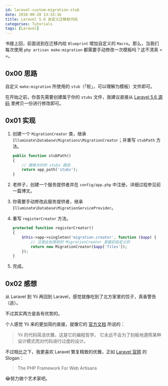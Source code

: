 ```yaml
---
id: laravel-custom-migration-stub
date: 2018-08-28 13:33:16
title: Laravel 5.6 自定义迁移桩代码
categories: Tutorials
tags: [Laravel]
---
```


书接上回，前面说到在迁移内给 `Blueprint` 增加自定义的 `Macro`。那么，当我们每次使用 `php artisan make:migration` 都需要手动修改一次模板吗？这不清真 = =。

## 0x00 思路

自定义 `make:migration` 所使用的 `stub`（「桩」，可以理解为模板）文件即可。

在开始之前，你首先需要创建属于你的 `stubs` 文件，我建议直接从 [Laravel 5.6 源码](https://github.com/laravel/framework/tree/5.6/src/Illuminate/Database/Migrations/stubs) 里拷贝一份进行修改即可。

## 0x01 实现

1. 创建一个 `MigrationCreator` 类，继承 `Illuminate\Database\Migrations\MigrationCreator`；并重写 `stubPath` 方法。

    ```php
    public function stubPath()
    {
        // 替换为你的 stubs 路径
        return app_path('stubs');
    }
    ```

2. 老样子，创建一个服务提供者并在 `config/app.php` 中注册，详细过程参见前一篇博文。

3. 你需要手动修改此服务提供者，继承 `Illuminate\Database\MigrationServiceProvider`。

4. 重写 `registerCreator` 方法。

    ```php
    protected function registerCreator()
    {
        $this->app->singleton('migration.creator', function ($app) {
            // 注意此处用到的 MigrationCreator 是最初自定义的
            return new MigrationCreator($app['files']);
        });
    }
    ```

5. 完成。

## 0x02 感想

从 Laravel 到 Yii 再回到 Laravel，感觉就像吃到了北方家里的饺子，真香警告（逃）。

不过其实两方是各有优势的。

个人感觉 Yii 来的更加简约直接，就像它的 [官方文档](https://www.yiiframework.com/doc/guide/2.0/zh-cn/intro-yii) 所说的：

> Yii 的代码简洁优雅，这是它的编程哲学。 它永远不会为了刻板地遵照某种设计模式而对代码进行过度的设计。

不过相比之下，我更喜欢 Laravel 繁复精致的优雅，正如 [Laravel 官网](https://laravel.com/) 的 Slogan：

> The PHP Framework For Web Artisans

😂努力做个艺术家吧。
